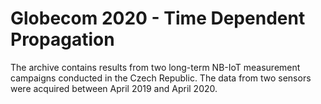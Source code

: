 # Globecom 2020 - Time Dependent Propagation

The archive contains results from two long-term NB-IoT measurement campaigns conducted in the Czech Republic. The data from two sensors were acquired between April 2019 and April 2020.
